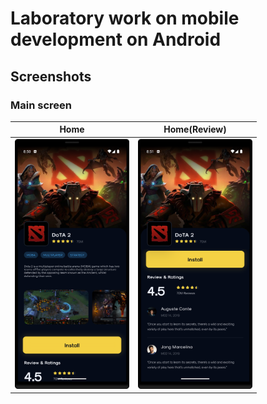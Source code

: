 # Laboratory work on mobile development on Android

## Screenshots

### Main screen

|                      Home                       |                      Home(Review)                      |
|:-----------------------------------------------:|:------------------------------------------------------:|
| <img src="assets/home_framed.png" height="400"> | <img src="assets/home_review_framed.png" height="400"> |

